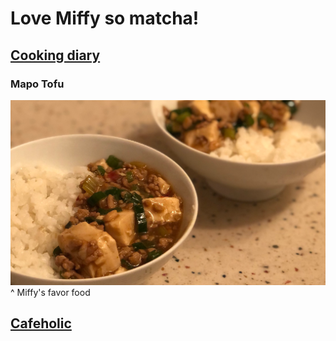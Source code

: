 # Love Miffy so matcha!

## [Cooking diary](https://github.com/c377606/Pidan/blob/gh-pages/Cookingdiary.md#love-miffy-so-matcha)

### Mapo Tofu
![image](https://raw.githubusercontent.com/c377606/Pidan/gh-pages/mapo.png)
^ Miffy's favor food

## [Cafeholic](https://github.com/c377606/Pidan/blob/gh-pages/Cookingdiary.md#love-miffy-so-matcha)